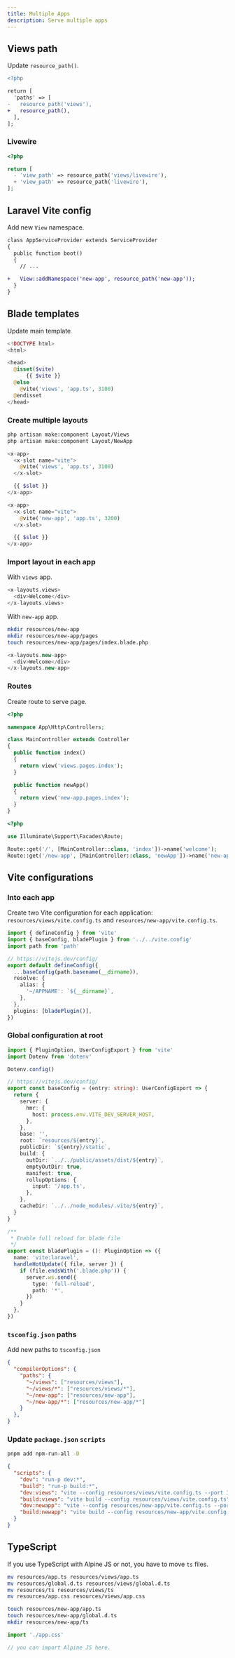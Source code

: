 ```yaml
---
title: Multiple Apps
description: Serve multiple apps
---
```


## Views path

Update `resource_path()`.

```diff [config/view.php]
<?php

return [
  'paths' => [
-   resource_path('views'),
+   resource_path(),
  ],
];
```

### Livewire

```php [config/livewire.php]
<?php

return [
  - 'view_path' => resource_path('views/livewire'),
  + 'view_path' => resource_path('livewire'),
];
```

## Laravel Vite config

Add new `View` namespace.

```diff [app/Providers/AppServiceProvider.php]
class AppServiceProvider extends ServiceProvider
{
  public function boot()
  {
    // ...

+   View::addNamespace('new-app', resource_path('new-app'));
  }
}
```

## Blade templates

Update main template

```php [resources/components/app.blade.php]
<!DOCTYPE html>
<html>

<head>
  @isset($vite)
      {{ $vite }}
  @else
    @vite('views', 'app.ts', 3100)
  @endisset
</head>
```

### Create multiple layouts

```bash
php artisan make:component Layout/Views
php artisan make:component Layout/NewApp
```

```php [resources/components/layouts/views.blade.php]
<x-app>
  <x-slot name="vite">
    @vite('views', 'app.ts', 3100)
  </x-slot>

  {{ $slot }}
</x-app>
```

```php [resources/components/layouts/new-app.blade.php]
<x-app>
  <x-slot name="vite">
    @vite('new-app', 'app.ts', 3200)
  </x-slot>

  {{ $slot }}
</x-app>
```

### Import layout in each app

With `views` app.

```php [resources/views/pages/index.blade.php]
<x-layouts.views>
  <div>Welcome</div>
</x-layouts.views>
```

With `new-app` app.

```bash
mkdir resources/new-app
mkdir resources/new-app/pages
touch resources/new-app/pages/index.blade.php
```

```php [resources/new-app/pages/index.blade.php]
<x-layouts.new-app>
  <div>Welcome</div>
</x-layouts.new-app>
```

### Routes

Create route to serve page.

```php [app/Http/Controllers/MainController.php]
<?php

namespace App\Http\Controllers;

class MainController extends Controller
{
  public function index()
  {
    return view('views.pages.index');
  }

  public function newApp()
  {
    return view('new-app.pages.index');
  }
}
```

```php [routes/web.php]
<?php

use Illuminate\Support\Facades\Route;

Route::get('/', [MainController::class, 'index'])->name('welcome');
Route::get('/new-app', [MainController::class, 'newApp'])->name('new-app');
```

## Vite configurations

### Into each app

Create two Vite configuration for each application: `resources/views/vite.config.ts` and `resources/new-app/vite.config.ts`.

```ts [resources/[APPNAME]/vite.config.ts]
import { defineConfig } from 'vite'
import { baseConfig, bladePlugin } from '../../vite.config'
import path from 'path'

// https://vitejs.dev/config/
export default defineConfig({
  ...baseConfig(path.basename(__dirname)),
  resolve: {
    alias: {
      '~/APPNAME': `${__dirname}`,
    },
  },
  plugins: [bladePlugin()],
})
```

### Global configuration at root

```ts [vite.config.ts]
import { PluginOption, UserConfigExport } from 'vite'
import Dotenv from 'dotenv'

Dotenv.config()

// https://vitejs.dev/config/
export const baseConfig = (entry: string): UserConfigExport => {
  return {
    server: {
      hmr: {
        host: process.env.VITE_DEV_SERVER_HOST,
      },
    },
    base: '',
    root: `resources/${entry}`,
    publicDir: `${entry}/static`,
    build: {
      outDir: `../../public/assets/dist/${entry}`,
      emptyOutDir: true,
      manifest: true,
      rollupOptions: {
        input: '/app.ts',
      },
    },
    cacheDir: `../../node_modules/.vite/${entry}`,
  }
}

/**
 * Enable full reload for blade file
 */
export const bladePlugin = (): PluginOption => ({
  name: 'vite:laravel',
  handleHotUpdate({ file, server }) {
    if (file.endsWith('.blade.php')) {
      server.ws.send({
        type: 'full-reload',
        path: '*',
      })
    }
  },
})
```

### `tsconfig.json` paths

Add new paths to `tsconfig.json`

```json [tsconfig.json]
{
  "compilerOptions": {
    "paths": {
      "~/views": ["resources/views"],
      "~/views/*": ["resources/views/*"],
      "~/new-app": ["resources/new-app"],
      "~/new-app/*": ["resources/new-app/*"]
    }
  },
}
```

### Update `package.json` `scripts`

```bash
pnpm add npm-run-all -D
```

```json [package.json]
{
  "scripts": {
    "dev": "run-p dev:*",
    "build": "run-p build:*",
    "dev:views": "vite --config resources/views/vite.config.ts --port 3100 --host",
    "build:views": "vite build --config resources/views/vite.config.ts",
    "dev:newapp": "vite --config resources/new-app/vite.config.ts --port 3200 --host",
    "build:newapp": "vite build --config resources/new-app/vite.config.ts"
  }
}
```

## TypeScript

If you use TypeScript with Alpine JS or not, you have to move `ts` files.

```bash
mv resources/app.ts resources/views/app.ts
mv resources/global.d.ts resources/views/global.d.ts
mv resources/ts resources/views/ts
mv resources/app.css resources/views/app.css
```

```bash
touch resources/new-app/app.ts
touch resources/new-app/global.d.ts
mkdir resources/new-app/ts
```

```ts [resources/APPNAME/app.ts]
import './app.css'

// you can import Alpine JS here.
```
